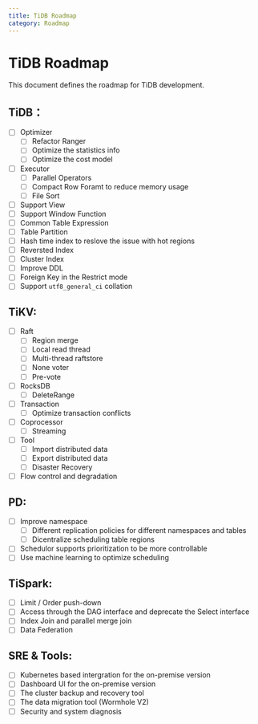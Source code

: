 ```yaml
---
title: TiDB Roadmap
category: Roadmap
---
```


# TiDB Roadmap

This document defines the roadmap for TiDB development.

## TiDB：
- [ ] Optimizer
  - [ ] Refactor Ranger
  - [ ] Optimize the statistics info 
  - [ ] Optimize the cost model
- [ ] Executor
  - [ ] Parallel Operators
  - [ ] Compact Row Foramt to reduce memory usage
  - [ ] File Sort
- [ ] Support View
- [ ] Support Window Function
- [ ] Common Table Expression
- [ ] Table Partition
- [ ] Hash time index to reslove the issue with hot regions
- [ ] Reversted Index
- [ ] Cluster Index
- [ ] Improve DDL
- [ ] Foreign Key in the Restrict mode
- [ ] Support `utf8_general_ci` collation

## TiKV:

- [ ] Raft
  - [ ] Region merge
  - [ ] Local read thread
  - [ ] Multi-thread raftstore
  - [ ] None voter
  - [ ] Pre-vote
- [ ] RocksDB
  - [ ] DeleteRange
- [ ] Transaction
  - [ ] Optimize transaction conflicts
- [ ] Coprocessor
  - [ ] Streaming
- [ ] Tool
  - [ ] Import distributed data
  - [ ] Export distributed data
  - [ ] Disaster Recovery
- [ ] Flow control and degradation

##  PD:
- [ ] Improve namespace 
  - [ ] Different replication policies for different namespaces and tables
  - [ ] Dicentralize scheduling table regions
- [ ] Schedulor supports prioritization to be more controllable 
- [ ] Use machine learning to optimize scheduling

## TiSpark:

- [ ] Limit / Order push-down
- [ ] Access through the DAG interface and deprecate the Select interface
- [ ] Index Join and parallel merge join
- [ ] Data Federation

## SRE & Tools:

- [ ] Kubernetes based intergration for the on-premise version 
- [ ] Dashboard UI for the on-premise version
- [ ] The cluster backup and recovery tool
- [ ] The data migration tool (Wormhole V2)
- [ ] Security and system diagnosis